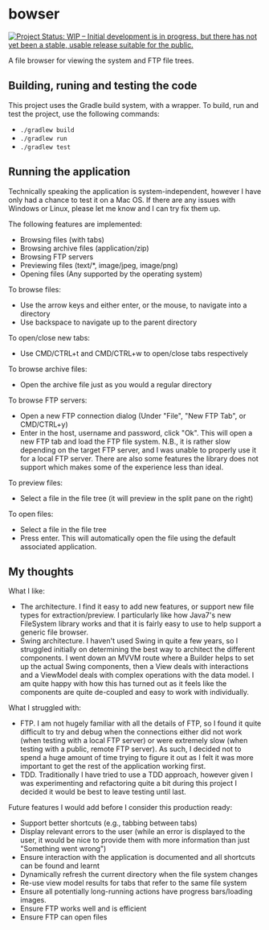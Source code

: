 # bowser

[![Project Status: WIP – Initial development is in progress, but there has not yet been a stable, usable release suitable for the public.](http://www.repostatus.org/badges/latest/wip.svg)](http://www.repostatus.org/#wip)

A file browser for viewing the system and FTP file trees.

## Building, runing and testing the code

This project uses the Gradle build system, with a wrapper.
To build, run and test the project, use the following commands:
* `./gradlew build`
* `./gradlew run`
* `./gradlew test`

## Running the application

Technically speaking the application is system-independent, however I have only had a chance to test
    it on a Mac OS.
If there are any issues with Windows or Linux, please let me know and I can try fix them up.

The following features are implemented:
* Browsing files (with tabs)
* Browsing archive files (application/zip)
* Browsing FTP servers
* Previewing files (text/\*, image/jpeg, image/png)
* Opening files (Any supported by the operating system)

To browse files:
* Use the arrow keys and either enter, or the mouse, to navigate into a directory
* Use backspace to navigate up to the parent directory

To open/close new tabs:
* Use CMD/CTRL+t and CMD/CTRL+w to open/close tabs respectively

To browse archive files:
* Open the archive file just as you would a regular directory

To browse FTP servers:
* Open a new FTP connection dialog (Under "File", "New FTP Tab", or CMD/CTRL+y)
* Enter in the host, username and password, click "Ok". This will open a new FTP tab and load the
  FTP file system. N.B., it is rather slow depending on the target FTP server, and I was unable to
  properly use it for a local FTP server. There are also some features the library does not support
  which makes some of the experience less than ideal.

To preview files:
* Select a file in the file tree (it will preview in the split pane on the right)

To open files:
* Select a file in the file tree
* Press enter. This will automatically open the file using the default associated application.

## My thoughts

What I like:
* The architecture. I find it easy to add new features, or support new file types for
  extraction/preview. I particularly like how Java7's new FileSystem library works and
  that it is fairly easy to use to help support a generic file browser.
* Swing architecture. I haven't used Swing in quite a few years, so I struggled initially on
  determining the best way to architect the different components. I went down an MVVM route where a
  Builder helps to set up the actual Swing components, then a View deals with interactions and a
  ViewModel deals with complex operations with the data model. I am quite happy with how this has
  turned out as it feels like the components are quite de-coupled and easy to work with
  individually.

What I struggled with:
* FTP. I am not hugely familiar with all the details of FTP, so I found it quite difficult to try
  and debug when the connections either did not work (when testing with a local FTP server) or were
  extremely slow (when testing with a public, remote FTP server). As such, I decided not to spend a
  huge amount of time trying to figure it out as I felt it was more important to get the rest of the
  application working first.
* TDD. Traditionally I have tried to use a TDD approach, however given I was experimenting and
  refactoring quite a bit during this project I decided it would be best to leave testing until
  last.

Future features I would add before I consider this production ready:
* Support better shortcuts (e.g., tabbing between tabs)
* Display relevant errors to the user (while an error is displayed to the user, it would be nice to
  provide them with more information than just "Something went wrong")
* Ensure interaction with the application is documented and all shortcuts can be found and learnt
* Dynamically refresh the current directory when the file system changes
* Re-use view model results for tabs that refer to the same file system
* Ensure all potentially long-running actions have progress bars/loading images.
* Ensure FTP works well and is efficient
* Ensure FTP can open files
